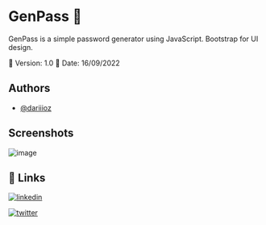 
# GenPass 🔑

GenPass is a simple password generator using JavaScript. Bootstrap for UI design. 

📌 Version: 1.0
📌 Date: 16/09/2022






## Authors

- [@dariiioz](https://github.com/dariiioz)


## Screenshots

![image](https://user-images.githubusercontent.com/26320684/190968058-cf9e88f0-3ce8-43dd-a370-d092c7ba643a.png)

## 🔗 Links
[![linkedin](https://img.shields.io/badge/linkedin-0A66C2?style=for-the-badge&logo=linkedin&logoColor=white)](https://fr.linkedin.com/in/aymeric-cappelle-65a4a113a)

[![twitter](https://img.shields.io/badge/twitter-1DA1F2?style=for-the-badge&logo=twitter&logoColor=white)](https://twitter.com/capaym_dev)

